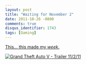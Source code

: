 ```yaml
---
layout: post
title: "Waiting for November 2"
date: 2011-10-26 -0800
comments: true
disqus_identifier: 1743
tags: [Gaming]
---
```

[This... this made my
*week*.](http://www.rockstargames.com/newswire/article/19341/grand-theft-auto-v-trailer-110211.html)

[![Grand Theft Auto V - Trailer
11/2/11](https://hyqi8g.blu.livefilestore.com/y2pzh2-ne6KpYmc24Y8-NfOBCTWWc09Dd0P47WVTgyAyPw6RQbnzIsa8wMnc4ysnF8KERM0Kqevs8_388xEDA_zMXloYUKj4YmY8lfkh9aBKX0/20111026gta5trailercomi.jpg?psid=1)](http://www.rockstargames.com/newswire/article/19341/grand-theft-auto-v-trailer-110211.html)


